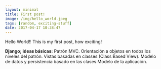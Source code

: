 ```yaml
---
layout: minimal
title: First post!
image: /img/hello_world.jpeg
tags: [random, exciting-stuff]
date: 2017-04-17 10:38:47
---
```

Hello World!!
This is my first post, how exciting!

**Django; ideas básicas:** Patrón MVC. Orientación a objetos en todos los niveles del patrón. Vistas basadas en classes (Class Based View). Modelo de datos y persistencia basado en las clases Modelo de la aplicación.